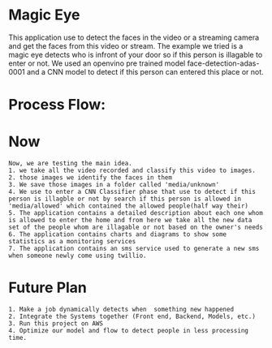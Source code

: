 # Magic Eye
This application use to detect the faces in the video or a streaming camera and get the faces from this video or stream.
The example we tried is a magic eye detects who is infront of your door so if this person is illagable to enter or not. We used an openvino pre trained model  	face-detection-adas-0001 and a CNN model to detect if this person can entered this place or not.

# Process Flow:
# Now

    Now, we are testing the main idea.
    1. we take all the video recorded and classify this video to images.
    2. those images we identify the faces in them
    3. We save those images in a folder called 'media/unknown'
    4. We use to enter a CNN Classifier phase that use to detect if this person is illagble or not by search if this person is allowed in 'media/allowed' which contained the allowed people(half way their)
    5. The application contains a detailed description about each one whom is allowed to enter the home and from here we take all the new data set of the people whom are illagable or not based on the owner's needs
    6. The application contains charts and diagrams to show some statistics as a monitoring services
    7. The application contains an sms service used to generate a new sms when someone newly come using twillio.

# Future Plan
    1. Make a job dynamically detects when  something new happened
    2. Integrate the Systems together (Front end, Backend, Models, etc.)
    3. Run this project on AWS
    4. Optimize our model and flow to detect people in less processing time.
